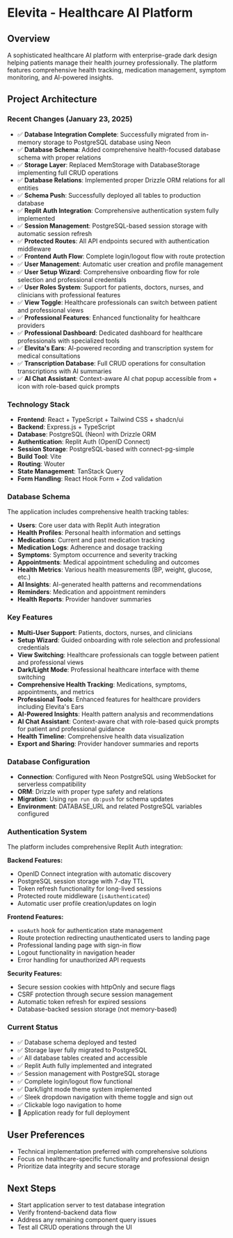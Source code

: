 # Elevita - Healthcare AI Platform

## Overview
A sophisticated healthcare AI platform with enterprise-grade dark design helping patients manage their health journey professionally. The platform features comprehensive health tracking, medication management, symptom monitoring, and AI-powered insights.

## Project Architecture

### Recent Changes (January 23, 2025)
- ✅ **Database Integration Complete**: Successfully migrated from in-memory storage to PostgreSQL database using Neon
- ✅ **Database Schema**: Added comprehensive health-focused database schema with proper relations
- ✅ **Storage Layer**: Replaced MemStorage with DatabaseStorage implementing full CRUD operations
- ✅ **Database Relations**: Implemented proper Drizzle ORM relations for all entities
- ✅ **Schema Push**: Successfully deployed all tables to production database
- ✅ **Replit Auth Integration**: Comprehensive authentication system fully implemented
- ✅ **Session Management**: PostgreSQL-based session storage with automatic session refresh
- ✅ **Protected Routes**: All API endpoints secured with authentication middleware
- ✅ **Frontend Auth Flow**: Complete login/logout flow with route protection
- ✅ **User Management**: Automatic user creation and profile management
- ✅ **User Setup Wizard**: Comprehensive onboarding flow for role selection and professional credentials
- ✅ **User Roles System**: Support for patients, doctors, nurses, and clinicians with professional features
- ✅ **View Toggle**: Healthcare professionals can switch between patient and professional views
- ✅ **Professional Features**: Enhanced functionality for healthcare providers
- ✅ **Professional Dashboard**: Dedicated dashboard for healthcare professionals with specialized tools
- ✅ **Elevita's Ears**: AI-powered recording and transcription system for medical consultations
- ✅ **Transcription Database**: Full CRUD operations for consultation transcriptions with AI summaries
- ✅ **AI Chat Assistant**: Context-aware AI chat popup accessible from + icon with role-based quick prompts

### Technology Stack
- **Frontend**: React + TypeScript + Tailwind CSS + shadcn/ui
- **Backend**: Express.js + TypeScript
- **Database**: PostgreSQL (Neon) with Drizzle ORM
- **Authentication**: Replit Auth (OpenID Connect)
- **Session Storage**: PostgreSQL-based with connect-pg-simple
- **Build Tool**: Vite
- **Routing**: Wouter
- **State Management**: TanStack Query
- **Form Handling**: React Hook Form + Zod validation

### Database Schema
The application includes comprehensive health tracking tables:
- **Users**: Core user data with Replit Auth integration
- **Health Profiles**: Personal health information and settings
- **Medications**: Current and past medication tracking
- **Medication Logs**: Adherence and dosage tracking
- **Symptoms**: Symptom occurrence and severity tracking
- **Appointments**: Medical appointment scheduling and outcomes
- **Health Metrics**: Various health measurements (BP, weight, glucose, etc.)
- **AI Insights**: AI-generated health patterns and recommendations
- **Reminders**: Medication and appointment reminders
- **Health Reports**: Provider handover summaries

### Key Features
- **Multi-User Support**: Patients, doctors, nurses, and clinicians
- **Setup Wizard**: Guided onboarding with role selection and professional credentials
- **View Switching**: Healthcare professionals can toggle between patient and professional views
- **Dark/Light Mode**: Professional healthcare interface with theme switching
- **Comprehensive Health Tracking**: Medications, symptoms, appointments, and metrics
- **Professional Tools**: Enhanced features for healthcare providers including Elevita's Ears
- **AI-Powered Insights**: Health pattern analysis and recommendations
- **AI Chat Assistant**: Context-aware chat with role-based quick prompts for patient and professional guidance
- **Health Timeline**: Comprehensive health data visualization
- **Export and Sharing**: Provider handover summaries and reports

### Database Configuration
- **Connection**: Configured with Neon PostgreSQL using WebSocket for serverless compatibility
- **ORM**: Drizzle with proper type safety and relations
- **Migration**: Using `npm run db:push` for schema updates
- **Environment**: DATABASE_URL and related PostgreSQL variables configured

### Authentication System
The platform includes comprehensive Replit Auth integration:

**Backend Features:**
- OpenID Connect integration with automatic discovery
- PostgreSQL session storage with 7-day TTL
- Token refresh functionality for long-lived sessions
- Protected route middleware (`isAuthenticated`)
- Automatic user profile creation/updates on login

**Frontend Features:**
- `useAuth` hook for authentication state management
- Route protection redirecting unauthenticated users to landing page
- Professional landing page with sign-in flow
- Logout functionality in navigation header
- Error handling for unauthorized API requests

**Security Features:**
- Secure session cookies with httpOnly and secure flags
- CSRF protection through secure session management
- Automatic token refresh for expired sessions
- Database-backed session storage (not memory-based)

### Current Status
- ✅ Database schema deployed and tested
- ✅ Storage layer fully migrated to PostgreSQL
- ✅ All database tables created and accessible
- ✅ Replit Auth fully implemented and integrated
- ✅ Session management with PostgreSQL storage
- ✅ Complete login/logout flow functional
- ✅ Dark/light mode theme system implemented
- ✅ Sleek dropdown navigation with theme toggle and sign out
- ✅ Clickable logo navigation to home
- 🔄 Application ready for full deployment

## User Preferences
- Technical implementation preferred with comprehensive solutions
- Focus on healthcare-specific functionality and professional design
- Prioritize data integrity and secure storage

## Next Steps
- Start application server to test database integration
- Verify frontend-backend data flow
- Address any remaining component query issues
- Test all CRUD operations through the UI